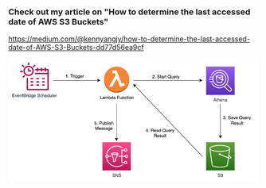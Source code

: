 ### Check out my article on "How to determine the last accessed date of AWS S3 Buckets"
https://medium.com/@kennyangjy/how-to-determine-the-last-accessed-date-of-AWS-S3-Buckets-dd77d56ea9cf

![Be notified of dormant S3 Buckets](./S3_Last_Accessed.jpg?raw=true "Be notified of dormant S3 Buckets")